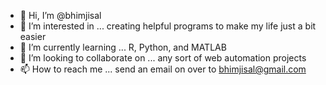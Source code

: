 - 👋 Hi, I’m @bhimjisal
- 👀 I’m interested in ... creating helpful programs to make my life just a bit easier
- 🌱 I’m currently learning ... R, Python, and MATLAB
- 💞️ I’m looking to collaborate on ... any sort of web automation projects
- 📫 How to reach me ... send an email on over to bhimjisal@gmail.com

<!---
bhimjisal/bhimjisal is a ✨ special ✨ repository because its `README.md` (this file) appears on your GitHub profile.
You can click the Preview link to take a look at your changes.
--->
